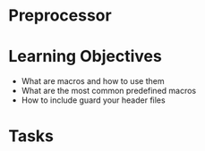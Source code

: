 # Preprocessor

# Learning Objectives

* What are macros and how to use them
* What are the most common predefined macros
* How to include guard your header files

# Tasks


